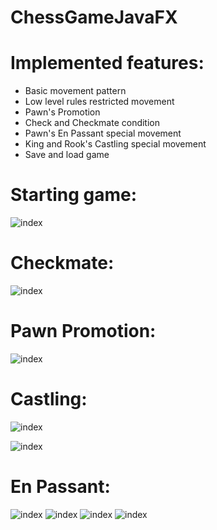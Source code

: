 # ChessGameJavaFX

 # Implemented features:
 * Basic movement pattern
 * Low level rules restricted movement
 * Pawn's Promotion
 * Check and Checkmate condition
 * Pawn's En Passant special movement
 * King and Rook's Castling special movement
 * Save and load game

# Starting game:

![index](https://github.com/CodyNing/ChessGameJavaFX/blob/master/previews/gameSet.png)

# Checkmate:

![index](https://github.com/CodyNing/ChessGameJavaFX/blob/master/previews/checkMate.png)

# Pawn Promotion:

![index](https://github.com/CodyNing/ChessGameJavaFX/blob/master/previews/pawnPromotion.png)

# Castling:

![index](https://github.com/CodyNing/ChessGameJavaFX/blob/master/previews/beforeCastling.png)

![index](https://github.com/CodyNing/ChessGameJavaFX/blob/master/previews/afterCastling.png)

# En Passant:

![index](https://github.com/CodyNing/ChessGameJavaFX/blob/master/previews/enpassant-1.png)
![index](https://github.com/CodyNing/ChessGameJavaFX/blob/master/previews/enpassant-2.png)
![index](https://github.com/CodyNing/ChessGameJavaFX/blob/master/previews/enpassant-3.png)
![index](https://github.com/CodyNing/ChessGameJavaFX/blob/master/previews/enpassant-4.png)
